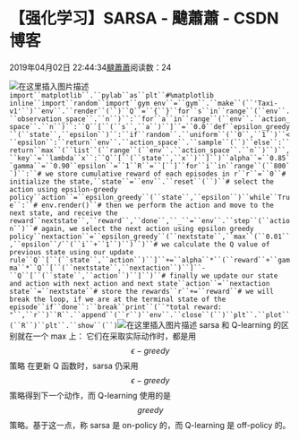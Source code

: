 
# 【强化学习】SARSA - 颹蕭蕭 - CSDN博客


2019年04月02日 22:44:34[颹蕭蕭](https://me.csdn.net/itnerd)阅读数：24


![在这里插入图片描述](https://img-blog.csdnimg.cn/20190402221201938.png?x-oss-process=image/watermark,type_ZmFuZ3poZW5naGVpdGk,shadow_10,text_aHR0cHM6Ly9ibG9nLmNzZG4ubmV0L2l0bmVyZA==,size_16,color_FFFFFF,t_70)
`import``matplotlib``.``pylab``as``plt``#%matplotlib inline``import``random``import``gym
env``=``gym``.``make``(``'Taxi-v1'``)``env``.``render``(``)``Q``=``{``}``for``s``in``range``(``env``.``observation_space``.``n``)``:``for``a``in``range``(``env``.``action_space``.``n``)``:``Q``[``(``s``,``a``)``]``=``0.0``def``epsilon_greedy``(``state``,``epsilon``)``:``if``random``.``uniform``(``0``,``1``)``<``epsilon``:``return``env``.``action_space``.``sample``(``)``else``:``return``max``(``list``(``range``(``env``.``action_space``.``n``)``)``,``key``=``lambda``x``:``Q``[``(``state``,``x``)``]``)``alpha``=``0.85``gamma``=``0.90``epsilon``=``1``R``=``[``]``for``i``in``range``(``800``)``:``# we store cumulative reward of each episodes in r``r``=``0``# initialize the state,``state``=``env``.``reset``(``)``# select the action using epsilon-greedy policy``action``=``epsilon_greedy``(``state``,``epsilon``)``while``True``:``# env.render()``# then we perform the action and move to the next state, and receive the reward``nextstate``,``reward``,``done``,``_``=``env``.``step``(``action``)``# again, we select the next action using epsilon greedy policy``nextaction``=``epsilon_greedy``(``nextstate``,``max``(``0.01``,``epsilon``/``(``i``+``1``)``)``)``# we calculate the Q value of previous state using our update rule``Q``[``(``state``,``action``)``]``+=``alpha``*``(``reward``+``gamma``*``Q``[``(``nextstate``,``nextaction``)``]``-``Q``[``(``state``,``action``)``]``)``# finally we update our state and action with next action and next state``action``=``nextaction
        state``=``nextstate``# store the rewards``r``+=``reward``# we will break the loop, if we are at the terminal state of the episode``if``done``:``break``print``(``"total reward: "``,``r``)``R``.``append``(``r``)``env``.``close``(``)``plt``.``plot``(``R``)``plt``.``show``(``)`![在这里插入图片描述](https://img-blog.csdnimg.cn/20190402222213122.png?x-oss-process=image/watermark,type_ZmFuZ3poZW5naGVpdGk,shadow_10,text_aHR0cHM6Ly9ibG9nLmNzZG4ubmV0L2l0bmVyZA==,size_16,color_FFFFFF,t_70)
sarsa 和 Q-learning 的区别就在一个 max 上：
它们在采取实际动作时，都是用
$$
\epsilon-greedy
$$
策略
在更新 Q 函数时，sarsa 仍采用
$$
\epsilon-greedy
$$
策略得到下一个动作，而 Q-learning 使用的是
$$
greedy
$$
策略。基于这一点，称 sarsa 是 on-policy 的，而 Q-learning 是 off-policy 的。

